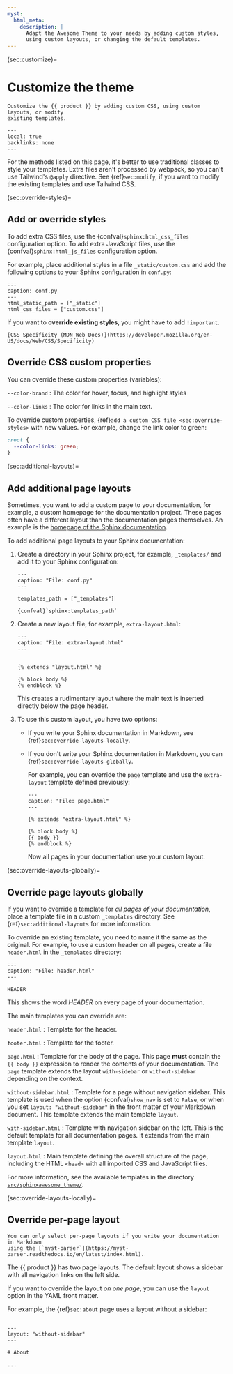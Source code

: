 ```yaml
---
myst:
  html_meta:
    description: |
      Adapt the Awesome Theme to your needs by adding custom styles,
      using custom layouts, or changing the default templates.
---
```


(sec:customize)=

# Customize the theme

```{rst-class} lead
Customize the {{ product }} by adding custom CSS, using custom layouts, or modify
existing templates.
```

```{contents} On this page
---
local: true
backlinks: none
---
```

For the methods listed on this page, it's better to use traditional classes to style
your templates. Extra files aren't processed by webpack, so you can't use Tailwind's
`@apply` directive. See {ref}`sec:modify`, if you want to modify the
existing templates and use Tailwind CSS.

(sec:override-styles)=

## Add or override styles

To add extra CSS files, use the {confval}`sphinx:html_css_files` configuration option.
To add extra JavaScript files, use the {confval}`sphinx:html_js_files` configuration
option.

For example, place additional styles in a file `_static/custom.css` and add the
following options to your Sphinx configuration in `conf.py`:

```{code-block} python
---
caption: conf.py
---
html_static_path = ["_static"]
html_css_files = ["custom.css"]
```

If you want to **override existing styles**, you might have to add `!important`.

```{seealso}
[CSS Specificity (MDN Web Docs)](https://developer.mozilla.org/en-US/docs/Web/CSS/Specificity)
```

## Override CSS custom properties

You can override these custom properties (variables):

<!-- vale Google.Colons = NO -->

`--color-brand`
: The color for hover, focus, and highlight styles

`--color-links`
: The color for links in the main text.

<!-- vale Google.Colons = YES -->

To override custom properties, {ref}`add a custom CSS file <sec:override-styles>` with
new values. For example, change the link color to green:

```CSS
:root {
  --color-links: green;
}
```

(sec:additional-layouts)=

## Add additional page layouts

Sometimes, you want to add a custom page to your documentation, for example, a custom
homepage for the documentation project. These pages often have a different layout than the documentation pages themselves.
An example is the
[homepage of the Sphinx documentation](https://www.sphinx-doc.org/en/master/).

To add additional page layouts to your Sphinx documentation:

1. Create a directory in your Sphinx project, for example, `_templates/` and add it to
   your Sphinx configuration:

   ```{code-block} python
   ---
   caption: "File: conf.py"
   ---

   templates_path = ["_templates"]
   ```

   ```{seealso}
   {confval}`sphinx:templates_path`
   ```

1. Create a new layout file, for example, `extra-layout.html`:

   ```{code-block} html+jinja
   ---
   caption: "File: extra-layout.html"
   ---


   {% extends "layout.html" %}

   {% block body %}
   {% endblock %}
   ```

   This creates a rudimentary layout where the main text is inserted directly below
   the page header.

1. To use this custom layout, you have two options:

   - If you write your Sphinx documentation in Markdown, see
     {ref}`sec:override-layouts-locally`.

   - If you don't write your Sphinx documentation in Markdown,
     you can {ref}`sec:override-layouts-globally`.

     For example, you can override the `page` template and use the `extra-layout`
     template defined previously:

     ```{code-block} html+jinja
     ---
     caption: "File: page.html"
     ---

     {% extends "extra-layout.html" %}

     {% block body %}
     {{ body }}
     {% endblock %}
     ```

     Now all pages in your documentation use your custom layout.

(sec:override-layouts-globally)=

## Override page layouts globally

If you want to override a template for _all pages of your documentation_,
place a template file in a custom `_templates` directory.
See {ref}`sec:additional-layouts` for more information.

To override an existing template, you need to name it the same as the original.
For example, to use a custom header on all pages,
create a file `header.html` in the `_templates` directory:

```{code-block} html+jinja
---
caption: "File: header.html"
---

HEADER
```

This shows the word _HEADER_ on every page of your documentation.

The main templates you can override are:

<!-- vale Google.Colons = NO -->

`header.html`
: Template for the header.

`footer.html`
: Template for the footer.

`page.html`
: Template for the body of the page.
This page **must** contain the `{{ body }}` expression to render the contents of your documentation.
The `page` template extends the layout `with-sidebar` or `without-sidebar` depending on the context.

`without-sidebar.html`
: Template for a page without navigation sidebar.
This template is used when the option {confval}`show_nav` is set to `False`,
or when you set `layout: "without-sidebar"` in the front matter of your Markdown document.
This template extends the main template `layout`.

`with-sidebar.html`
: Template with navigation sidebar on the left.
This is the default template for all documentation pages.
It extends from the main template `layout`.

`layout.html`
: Main template defining the overall structure of the page, including the HTML `<head>` with all imported CSS and JavaScript files.

<!-- vale Google.Colons = YES -->

For more information, see the available templates in the directory
[`src/sphinxawesome_theme/`](https://github.com/kai687/sphinxawesome-theme/tree/master/src/sphinxawesome_theme).

(sec:override-layouts-locally)=

## Override per-page layout

```{caution}
You can only select per-page layouts if you write your documentation in Markdown
using the [`myst-parser`](https://myst-parser.readthedocs.io/en/latest/index.html).
```

The {{ product }} has two page layouts. The default layout shows a sidebar with all navigation
links on the left side.

<!-- vale 18F.UnexpandedAcronyms = NO -->

If you want to override the layout _on one page_, you can use the `layout` option in the
YAML front matter.

<!-- vale 18F.UnexpandedAcronyms = YES -->

For example, the {ref}`sec:about` page uses a layout without a sidebar:

```{code-block} markdown

---
layout: "without-sidebar"
---

# About

...
```
